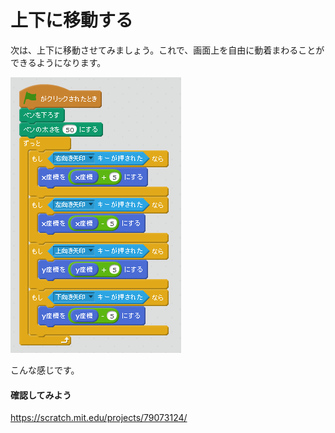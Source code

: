 # 上下に移動する

次は、上下に移動させてみましょう。これで、画面上を自由に動着まわることができるようになります。


![](up_down_001a.png)

こんな感じです。

#### 確認してみよう
https://scratch.mit.edu/projects/79073124/